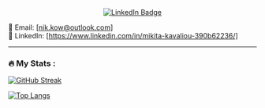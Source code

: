 <div id="header" align="center">
  <div id="badges">
  <a href="https://www.linkedin.com/in/mikita-kavaliou-390b62236/">
    <img src="https://img.shields.io/badge/LinkedIn-blue?style=for-the-badge&logo=linkedin&logoColor=white" alt="LinkedIn Badge"/>
  </a>
</div>
<img src="https://komarev.com/ghpvc/?username=NikKowPHP&style=flat-square&color=blue" alt=""/>
</div>


📧 Email: [nik.kow@outlook.com] </br>
💼 LinkedIn: [https://www.linkedin.com/in/mikita-kavaliou-390b62236/]

---

### :fire: My Stats :

[![GitHub Streak](http://github-readme-streak-stats.herokuapp.com?user=NikKowPHP&theme=dark&background=000000)](https://git.io/streak-stats)

[![Top Langs](https://github-readme-stats.vercel.app/api/top-langs/?username=NikKowPHP&layout=compact&theme=vision-friendly-dark)](https://github.com/anuraghazra/github-readme-stats)
